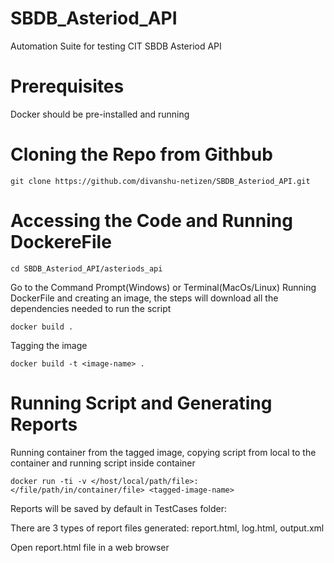 # SBDB_Asteriod_API
Automation Suite for testing CIT SBDB Asteriod API

# Prerequisites
Docker should be pre-installed and running 

# Cloning the Repo from Githbub
```
git clone https://github.com/divanshu-netizen/SBDB_Asteriod_API.git
```

# Accessing the Code and  Running DockereFile 
```
cd SBDB_Asteriod_API/asteriods_api
```

Go to the Command Prompt(Windows) or Terminal(MacOs/Linux)
Running DockerFile and creating an image, the steps will download all the dependencies needed to run the script
```
docker build .
```
Tagging the image 
```
docker build -t <image-name> .
```
# Running Script and Generating Reports
Running container from the tagged image, copying script from local to the container and running script inside container
```
docker run -ti -v </host/local/path/file>:</file/path/in/container/file> <tagged-image-name>
```  

 Reports will be saved by default in TestCases folder:
 
 There are 3 types of report files generated:
 report.html,
 log.html,
 output.xml
 
 Open report.html file in a web browser
